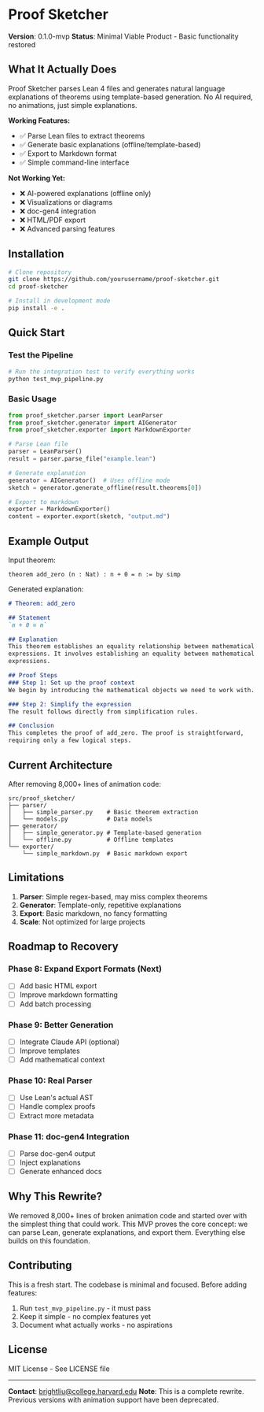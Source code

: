 # Proof Sketcher

**Version**: 0.1.0-mvp
**Status**: Minimal Viable Product - Basic functionality restored

## What It Actually Does

Proof Sketcher parses Lean 4 files and generates natural language explanations of theorems using template-based generation. No AI required, no animations, just simple explanations.

**Working Features:**

- ✅ Parse Lean files to extract theorems
- ✅ Generate basic explanations (offline/template-based)
- ✅ Export to Markdown format
- ✅ Simple command-line interface

**Not Working Yet:**

- ❌ AI-powered explanations (offline only)
- ❌ Visualizations or diagrams
- ❌ doc-gen4 integration
- ❌ HTML/PDF export
- ❌ Advanced parsing features

## Installation

```bash
# Clone repository
git clone https://github.com/yourusername/proof-sketcher.git
cd proof-sketcher

# Install in development mode
pip install -e .
```

## Quick Start

### Test the Pipeline

```bash
# Run the integration test to verify everything works
python test_mvp_pipeline.py
```

### Basic Usage

```python
from proof_sketcher.parser import LeanParser
from proof_sketcher.generator import AIGenerator
from proof_sketcher.exporter import MarkdownExporter

# Parse Lean file
parser = LeanParser()
result = parser.parse_file("example.lean")

# Generate explanation
generator = AIGenerator()  # Uses offline mode
sketch = generator.generate_offline(result.theorems[0])

# Export to markdown
exporter = MarkdownExporter()
content = exporter.export(sketch, "output.md")
```

## Example Output

Input theorem:

```lean
theorem add_zero (n : Nat) : n + 0 = n := by simp
```

Generated explanation:

```markdown
# Theorem: add_zero

## Statement
`n + 0 = n`

## Explanation
This theorem establishes an equality relationship between mathematical
expressions. It involves establishing an equality between mathematical
expressions.

## Proof Steps
### Step 1: Set up the proof context
We begin by introducing the mathematical objects we need to work with.

### Step 2: Simplify the expression
The result follows directly from simplification rules.

## Conclusion
This completes the proof of add_zero. The proof is straightforward,
requiring only a few logical steps.
```

## Current Architecture

After removing 8,000+ lines of animation code:

```
src/proof_sketcher/
├── parser/
│   ├── simple_parser.py    # Basic theorem extraction
│   └── models.py           # Data models
├── generator/
│   ├── simple_generator.py # Template-based generation
│   └── offline.py          # Offline templates
└── exporter/
    └── simple_markdown.py  # Basic markdown export
```

## Limitations

1. **Parser**: Simple regex-based, may miss complex theorems
2. **Generator**: Template-only, repetitive explanations
3. **Export**: Basic markdown, no fancy formatting
4. **Scale**: Not optimized for large projects

## Roadmap to Recovery

### Phase 8: Expand Export Formats (Next)

- [ ] Add basic HTML export
- [ ] Improve markdown formatting
- [ ] Add batch processing

### Phase 9: Better Generation

- [ ] Integrate Claude API (optional)
- [ ] Improve templates
- [ ] Add mathematical context

### Phase 10: Real Parser

- [ ] Use Lean's actual AST
- [ ] Handle complex proofs
- [ ] Extract more metadata

### Phase 11: doc-gen4 Integration

- [ ] Parse doc-gen4 output
- [ ] Inject explanations
- [ ] Generate enhanced docs

## Why This Rewrite?

We removed 8,000+ lines of broken animation code and started over with the simplest thing that could work. This MVP proves the core concept: we can parse Lean, generate explanations, and export them. Everything else builds on this foundation.

## Contributing

This is a fresh start. The codebase is minimal and focused. Before adding features:

1. Run `test_mvp_pipeline.py` - it must pass
2. Keep it simple - no complex features yet
3. Document what actually works - no aspirations

## License

MIT License - See LICENSE file

---

**Contact**: <brightliu@college.harvard.edu>
**Note**: This is a complete rewrite. Previous versions with animation support have been deprecated.
